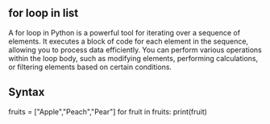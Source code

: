 ## for loop in list
A for loop in Python is a powerful tool for iterating over a sequence of elements. It executes a block of code for each element in the sequence, allowing you to process data efficiently.
You can perform various operations within the loop body, such as modifying elements, performing calculations, or filtering elements based on certain conditions.
## Syntax
fruits = ["Apple","Peach","Pear"]
for fruit in fruits:
    print(fruit)